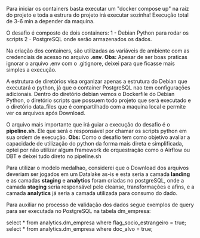 Para iniciar os containers basta executar um "docker compose up" na raiz do projeto e toda a estrura do projeto irá executar sozinha! 
Execução total de 3-6 min a depender da maquina.

O desafio é composto de dois containers:
  1 - Debian Python para rodar os scripts
  2 - PostgreSQL onde serão armazenados os dados.

Na criação dos containers, são utilizadas as variáveis de ambiente com as credenciais de acesso no arquivo **.env**.
**Obs:** Apesar de ser boas praticas ignorar o arquivo .env com o .gitignore, deixei para que ficasse mais simples a execução.

A estrutura de diretórios visa organizar apenas a estrutura do Debian que executará o python, já que o container PostgreSQL nao tem configurações adicionais.
Dentro do diretório debian vemos o Dockerfile do Debian Python, o diretório scripts que possuem todo projeto que será executado e o diretório data_files que é compartilhado com a maquina local e permite ver os arquivos após Download.

O arquivo mais importante que irá guiar a execução do desafio é o **pipeline.sh**. 
Ele que será o responsável por chamar os scripts python em sua ordem de execução.
**Obs:** Como o desafio tem como objetivo avaliar a capacidade de utilização do python da forma mais direta e simplificada, optei por não utilizar algum framework de orquestração como o Airflow ou DBT e deixei tudo direto no pipeline.sh

Para utilizar o modelo medalhao, considerei que o Download dos arquivos deveriam ser jogados em um Datalake as-is e esta seria a camada **landing** e as camadas **staging** e **analytics** foram criadas no postgreSQL, 
onde a camada **staging** seria responsável pelo cleanse, transformações e afins, e a camada **analytics** já seria a camada utilizada para consumo do dado.

Para auxiliar no processo de validação dos dados segue exemplos de query para ser executada no PostgreSQL na tabela dm_empresa:

select * from analytics.dm_empresa where flag_socio_estrangeiro = true;
select * from analytics.dm_empresa where doc_alvo  = true;
